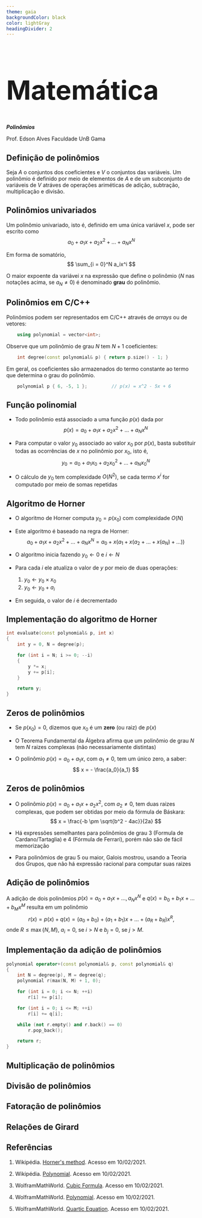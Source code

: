 ```yaml
---
theme: gaia
backgroundColor: black
color: lightGray
headingDivider: 2
---
```


<style>
    section {
        font-size: 30px;
    }

    h1 {
        font-size: 70px;
    }
</style>

<!-- _class: lead -->
# Matemática
*__Polinômios__*

Prof. Edson Alves
Faculdade UnB Gama

## Definição de polinômios

Seja $A$ o conjuntos dos coeficientes e $V$ o conjuntos das variáveis. Um polinômio é definido por meio de elementos de $A$ e de um subconjunto de variáveis de $V$ atráves de operações ariméticas de adição, subtração, multiplicação e divisão.

## Polinômios univariados

Um polinômio univariado, isto é, definido em uma única variável $x$, pode ser escrito como
$$
a_0 + a_1x + a_2x^2 + \ldots + a_Nx^N
$$

Em forma de somatório,
$$
\sum_{i = 0}^N a_ix^i
$$

O maior expoente da variávei $x$ na expressão que define o polinômio ($N$ nas notações acima, se $a_N\neq 0$) é denominado __grau__ do polinômio.

## Polinômios em C/C++

Polinômios podem ser representados em C/C++ através de _arrays_ ou de vetores:
```C++
    using polynomial = vector<int>;
```

Observe que um polinômio de grau $N$ tem $N + 1$ coeficientes:
```C++
    int degree(const polynomial& p) { return p.size() - 1; }
```

Em geral, os coeficientes são armazenados do termo constante ao termo que determina o grau do polinômio.

```C++
    polynomial p { 6, -5, 1 };         // p(x) = x^2 - 5x + 6
```

## Função polinomial

- Todo polinômio está associado a uma função $p(x)$ dada por
$$
p(x) = a_0 + a_1x + a_2x^2 + \ldots + a_Nx^N
$$

- Para computar o valor $y_0$ associado ao valor $x_0$ por $p(x)$, basta substituir todas as ocorrências de $x$ no polinômio por $x_0$, isto é,
$$
y_0 = a_0 + a_1x_0 + a_2x_0^2 + \ldots + a_Nx_0^N
$$

- O cálculo de $y_0$ tem complexidade $O(N^2)$, se cada termo $x^i$ for computado por meio de somas repetidas

## Algoritmo de Horner

- O algoritmo de Horner computa $y_0 = p(x_0)$ com complexidade $O(N)$

- Este algoritmo é baseado na regra de Horner:
$$
a_0 + a_1x + a_2x^2 + \ldots + a_Nx^N = a_0 + x(a_1 + x(a_2 + \ldots + x(a_N) + \ldots))
$$

- O algoritmo inicia fazendo $y_0 \leftarrow 0$ e $i \leftarrow N$

- Para cada $i$ ele atualiza o valor de $y$ por meio de duas operações:

    1. $y_0 \leftarrow y_0 \times x_0$
    1. $y_0 \leftarrow y_0 + a_i$

- Em seguida, o valor de $i$ é decrementado

## Implementação do algoritmo de Horner

```C++
int evaluate(const polynomial& p, int x)
{
    int y = 0, N = degree(p);

    for (int i = N; i >= 0; --i)
    {
        y *= x;
        y += p[i];
    }

    return y;
}
```

## Zeros de polinômios

- Se $p(x_0) = 0$, dizemos que $x_0$ é um __zero__ (ou raiz) de $p(x)$

- O Teorema Fundamental da Álgebra afirma que um polinômio de grau $N$ tem $N$ raizes complexas (não necessariamente distintas)

- O polinômio $p(x) = a_0 + a_1x$, com $a_1\neq 0$, tem um único zero, a saber:
$$
    x = - \frac{a_0}{a_1}
$$

## Zeros de polinômios

- O polinômio $p(x) = a_0 + a_1x + a_2x^2$, com $a_2\neq 0$, tem duas raizes complexas, que podem ser obtidas por meio da fórmula de Báskara:
$$
    x = \frac{-b \pm \sqrt{b^2 - 4ac}}{2a}
$$

- Há expressões semelhantes para polinômios de grau 3 (Formula de Cardano/Tartaglia) e 4 (Fórmula de Ferrari), porém não são de fácil memorização

- Para polinômios de grau 5 ou maior, Galois mostrou, usando a Teoria dos Grupos, que não há expressão racional para computar suas raizes

## Adição de polinômios

A adição de dois polinômios $p(x) = a_0 + a_1x + \ldots, a_Nx^N$ e $q(x) = b_0 + b_1x + \ldots + b_Mx^M$ resulta em um polinômio
$$
r(x) = p(x) + q(x) = (a_0 + b_0) + (a_1 + b_1)x + \ldots + (a_R + b_R)x^R,
$$
onde $R \leq \max\{N, M\}$, $a_i = 0$, se $i > N$ e $b_j = 0$, se $j > M$.

## Implementação da adição de polinômios

```C++
polynomial operator+(const polynomial& p, const polynomial& q)
{
    int N = degree(p), M = degree(q);
    polynomial r(max(N, M) + 1, 0);

    for (int i = 0; i <= N; ++i)
        r[i] += p[i];

    for (int i = 0; i <= M; ++i)
        r[i] += q[i];

    while (not r.empty() and r.back() == 0)
        r.pop_back();

    return r;
}
```

## Multiplicação de polinômios

## Divisão de polinômios

## Fatoração de polinômios
## Relações de Girard

## Referências

1. Wikipédia. [Horner's method](https://en.wikipedia.org/wiki/Horner%27s_method). Acesso em 10/02/2021.

1. Wikipédia. [Polynomial](https://en.wikipedia.org/wiki/Polynomial). Acesso em 10/02/2021.

1. WolframMathWorld. [Cubic Formula](https://mathworld.wolfram.com/CubicFormula.html). Acesso em 10/02/2021.

1. WolframMathWorld. [Polynomial](https://mathworld.wolfram.com/Polynomial.html). Acesso em 10/02/2021.

1. WolframMathWorld. [Quartic Equation](https://mathworld.wolfram.com/QuarticEquation.html). Acesso em 10/02/2021.
